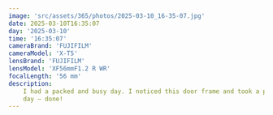 ```yaml
---
image: 'src/assets/365/photos/2025-03-10_16-35-07.jpg'
date: 2025-03-10T16:35:07
day: '2025-03-10'
time: '16:35:07'
cameraBrand: 'FUJIFILM'
cameraModel: 'X-T5'
lensBrand: 'FUJIFILM'
lensModel: 'XF56mmF1.2 R WR'
focalLength: '56 mm'
description:
    I had a packed and busy day. I noticed this door frame and took a photo. That’s my photo for the
    day — done!
---
```

